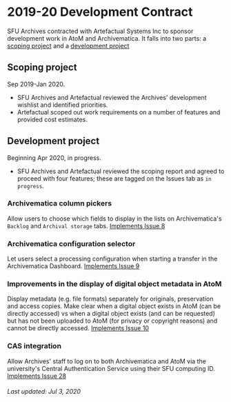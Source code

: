 # 2019-20 Development Contract

SFU Archives contracted with Artefactual Systems Inc to sponsor development work in AtoM and Archivematica. It falls into two parts: a [scoping project](#scoping-project) and a [development project](#development-project)

## Scoping project
Sep 2019-Jan 2020.
* SFU Archives and Artefactual reviewed the Archives' development wishlist and identified priorities.
* Artefactual scoped out work requirements on a number of features and provided cost estimates.

## Development project
Beginning Apr 2020, in progress.
* SFU Archives and Artefactual reviewed the scoping report and agreed to proceed with four features; these are tagged on the Issues tab as `in progress`.

### Archivematica column pickers
Allow users to choose which fields to display in the lists on Archivematica's `Backlog` and `Archival storage` tabs. [Implements Issue 8](https://github.com/SFU-Archives/software-development-priorities/issues/8)

### Archivematica configuration selector
Let users select a processing configuration when starting a transfer in the Archivematica Dashboard. [Implements Issue 9](https://github.com/SFU-Archives/software-development-priorities/issues/9)

### Improvements in the display of digital object metadata in AtoM
Display metadata (e.g. file formats) separately for originals, preservation and access copies. Make clear when a digital object exists in AtoM (can be directly accessed) vs when a digital object exists (and can be requested) but has not been uploaded to AtoM (for privacy or copyright reasons) and cannot be directly accessed. [Implements Issue 10](https://github.com/SFU-Archives/software-development-priorities/issues/10)

### CAS integration
Allow Archives' staff to log on to both Archivematica and AtoM via the university's Central Authentication Service using their SFU computing ID. [Implements Issue 28](https://github.com/SFU-Archives/software-development-priorities/issues/28)

###### Last updated: Jul 3, 2020
